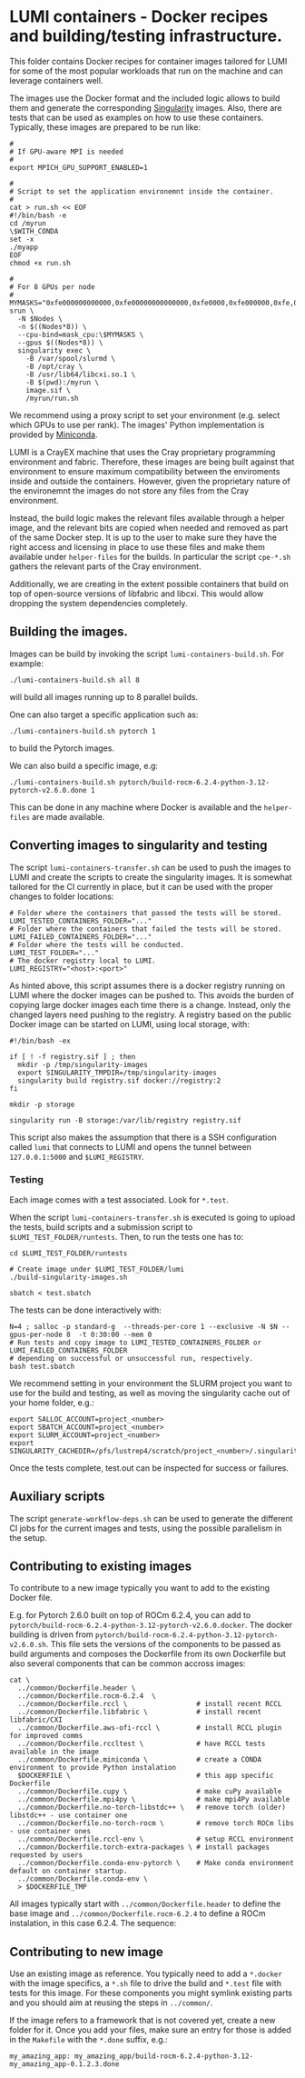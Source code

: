 # LUMI containers - Docker recipes and building/testing infrastructure.

This folder contains Docker recipes for container images tailored for LUMI for some of the most popular workloads that run on the machine and can leverage containers well.

The images use the Docker format and the included logic allows to build them and generate the corresponding [Singularity](https://docs.sylabs.io/guides/3.5/user-guide/introduction.html) images. 
Also, there are tests that can be used as examples on how to use these containers. 
Typically, these images are prepared to be run like:
```
#
# If GPU-aware MPI is needed
#
export MPICH_GPU_SUPPORT_ENABLED=1

#
# Script to set the application environemnt inside the container.
#
cat > run.sh << EOF
#!/bin/bash -e
cd /myrun
\$WITH_CONDA
set -x
./myapp
EOF
chmod +x run.sh 

#
# For 8 GPUs per node
#
MYMASKS="0xfe000000000000,0xfe00000000000000,0xfe0000,0xfe000000,0xfe,0xfe00,0xfe00000000,0xfe0000000000"
srun \
  -N $Nodes \
  -n $((Nodes*8)) \
  --cpu-bind=mask_cpu:\$MYMASKS \
  --gpus $((Nodes*8)) \
  singularity exec \
    -B /var/spool/slurmd \
    -B /opt/cray \
    -B /usr/lib64/libcxi.so.1 \
    -B $(pwd):/myrun \
    image.sif \
    /myrun/run.sh
```
We recommend using a proxy script to set your environment (e.g. select which GPUs to use per rank). 
The images' Python implementation is provided by [Miniconda](https://docs.conda.io/projects/miniconda/en/latest/).

LUMI is a CrayEX machine that uses the Cray proprietary programming environment and fabric. 
Therefore, these images are being built against that environment to ensure maximum compatibility between the enviroments inside and outside the containers.
However, given the proprietary nature of the environemnt the images do not store any files from the Cray environment. 

Instead, the build logic makes the relevant files available through a helper image, and the relevant bits are copied when needed and removed as part of the same Docker step. 
It is up to the user to make sure they have the right access and licensing in place to use these files and make them available under `helper-files` for the builds. In particular the script `cpe-*.sh` gathers the relevant parts of the Cray environment. 

Additionally, we are creating in the extent possible containers that build on top of open-source versions of libfabric and libcxi. This would allow dropping the system dependencies completely.

## Building the images.
Images can be build by invoking the script `lumi-containers-build.sh`. For example:
```
./lumi-containers-build.sh all 8
```
will build all images running up to 8 parallel builds. 

One can also target a specific application such as:
```
./lumi-containers-build.sh pytorch 1
```
to build the Pytorch images.

We can also build a specific image, e.g:
```
./lumi-containers-build.sh pytorch/build-rocm-6.2.4-python-3.12-pytorch-v2.6.0.done 1
```

This can be done in any machine where Docker is available and the `helper-files` are made available.

## Converting images to singularity and testing
The script `lumi-containers-transfer.sh` can be used to push the images to LUMI and create the scripts to create the singularity images. It is somewhat tailored for the CI currently in place, but it can be used with the proper changes to folder locations:
```
# Folder where the containers that passed the tests will be stored.
LUMI_TESTED_CONTAINERS_FOLDER="..."
# Folder where the containers that failed the tests will be stored.
LUMI_FAILED_CONTAINERS_FOLDER="..."
# Folder where the tests will be conducted.
LUMI_TEST_FOLDER="..."
# The docker registry local to LUMI.
LUMI_REGISTRY="<host>:<port>"
```

As hinted above, this script assumes there is a docker registry running on LUMI where the docker images can be pushed to. This avoids the burden of copying large docker images each time there is a change. Instead, only the changed layers need pushing to the registry. A registry based on the public Docker image can be started on LUMI, using local storage, with:
```
#!/bin/bash -ex

if [ ! -f registry.sif ] ; then
  mkdir -p /tmp/singularity-images
  export SINGULARITY_TMPDIR=/tmp/singularity-images
  singularity build registry.sif docker://registry:2
fi

mkdir -p storage

singularity run -B storage:/var/lib/registry registry.sif
``` 

This script also makes the assumption that there is a SSH configuration called `lumi` that connects to LUMI and opens the tunnel between `127.0.0.1:5000` and `$LUMI_REGISTRY`.

### Testing
Each image comes with a test associated. Look for `*.test`.

When the script `lumi-containers-transfer.sh` is executed is going to upload the tests, build scripts and a submission script to `$LUMI_TEST_FOLDER/runtests`. Then, to run the tests one has to:
```
cd $LUMI_TEST_FOLDER/runtests

# Create image under $LUMI_TEST_FOLDER/lumi
./build-singularity-images.sh

sbatch < test.sbatch
```
The tests can be done interactively with:
```
N=4 ; salloc -p standard-g  --threads-per-core 1 --exclusive -N $N --gpus-per-node 8  -t 0:30:00 --mem 0
# Run tests and copy image to LUMI_TESTED_CONTAINERS_FOLDER or LUMI_FAILED_CONTAINERS_FOLDER
# depending on successful or unsuccessful run, respectively.
bash test.sbatch
```

We recommend setting in your environment the SLURM project you want to use for the build and testing, as well as moving the singularity cache out of your home folder, e.g.:
```
export SALLOC_ACCOUNT=project_<number>
export SBATCH_ACCOUNT=project_<number>
export SLURM_ACCOUNT=project_<number>
export SINGULARITY_CACHEDIR=/pfs/lustrep4/scratch/project_<number>/.singularity
```

Once the tests complete, test.out can be inspected for success or failures.

## Auxiliary scripts
The script `generate-workflow-deps.sh` can be used to generate the different CI jobs for the current images and tests, using the possible parallelism in the setup.

## Contributing to existing images

To contribute to a new image typically you want to add to the existing Docker file.

E.g. for Pytorch 2.6.0 built on top of ROCm 6.2.4, you can add to `pytorch/build-rocm-6.2.4-python-3.12-pytorch-v2.6.0.docker`. The docker building is driven from `pytorch/build-rocm-6.2.4-python-3.12-pytorch-v2.6.0.sh`. This file sets the versions of the components to be passed as build arguments and composes the Dockerfile from its own Dockerfile but also several components that can be common accross images: 
```
cat \
  ../common/Dockerfile.header \
  ../common/Dockerfile.rocm-6.2.4  \
  ../common/Dockerfile.rccl \                 # install recent RCCL
  ../common/Dockerfile.libfabric \            # install recent libfabric/CXI
  ../common/Dockerfile.aws-ofi-rccl \         # install RCCL plugin for improved comms
  ../common/Dockerfile.rccltest \             # have RCCL tests available in the image
  ../common/Dockerfile.miniconda \            # create a CONDA environment to provide Python instalation
  $DOCKERFILE \                               # this app specific Dockerfile 
  ../common/Dockerfile.cupy \                 # make cuPy available
  ../common/Dockerfile.mpi4py \               # make mpi4Py available
  ../common/Dockerfile.no-torch-libstdc++ \   # remove torch (older) libstdc++ - use container one
  ../common/Dockerfile.no-torch-rocm \        # remove torch ROCm libs - use container ones
  ../common/Dockerfile.rccl-env \             # setup RCCL environment
  ../common/Dockerfile.torch-extra-packages \ # install packages requested by users
  ../common/Dockerfile.conda-env-pytorch \    # Make conda environment default on container startup.
  ../common/Dockerfile.conda-env \            
  > $DOCKERFILE_TMP
```
All images typically start with `../common/Dockerfile.header` to define the base image and `../common/Dockerfile.rocm-6.2.4` to define a ROCm instalation, in this case 6.2.4. The sequence:

## Contributing to new image
Use an existing image as reference. You typically need to add a `*.docker` with the image specifics, a `*.sh` file to drive the build and `*.test` file with tests for this image. For these components you might symlink existing parts and you should aim at reusing the steps in `../common/`.

If the image refers to a framework that is not covered yet, create a new folder for it. Once you add your files, make sure an entry for those is added in the `Makefile` with the `*.done` suffix, e.g.:
```
my_amazing_app: my_amazing_app/build-rocm-6.2.4-python-3.12-my_amazing_app-0.1.2.3.done
```
